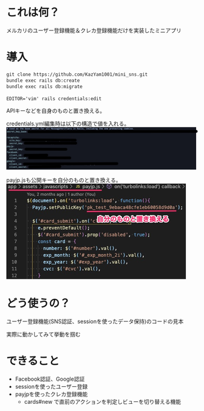 # これは何？
メルカリのユーザー登録機能＆クレカ登録機能だけを実装したミニアプリ

# 導入
```
git clone https://github.com/KazYam1001/mini_sns.git
bundle exec rails db:create
bundle exec rails db:migrate

EDITOR='vim' rails credentials:edit
```
APIキーなどを自身のものと置き換える。

credentials.yml編集時は以下の構造で値を入れる。
![http](./public/minisns1.jpg)

payjp.jsも公開キーを自分のものと置き換える。
![http](./public/mini_sns2.jpg)

# どう使うの？
ユーザー登録機能(SNS認証、sessionを使ったデータ保持)のコードの見本

実際に動かしてみて挙動を掴む

# できること
- Facebook認証、Google認証
- sessionを使ったユーザー登録
- payjpを使ったクレカ登録機能
  - cards#new で直前のアクションを判定しビューを切り替える機能
